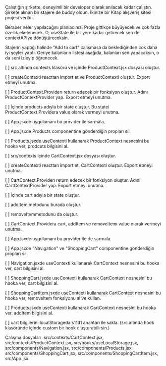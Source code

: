 Çalıştığın şirkette, deneyimli bir developer olarak anılacak kadar çalıştın. Şirkete alınan bir stajere de buddy oldun. İkinize bir Kitap alışveriş sitesi projesi verildi.

Beraber neler yapılacağını planladınız. Proje gittikçe büyüyecek ve çok fazla özellik ekelenecek. O, useState ile bir yere kadar getirecek sen de contextAPIye dönüştüreceksin.

Stajerin yaptığı halinde "Add to cart" çalışmasa da beklediğinden çok daha iyi şeyler yaptı. Geriye kalanların listesi aşağıda, kalanları sen yapacaksın, o da seni izleyip öğrenecek.

[ ] src altında contexts klasörü ve içinde ProductContext.jsx dosyası oluştur.

[ ] createContexti reacttan import et ve ProductContexti oluştur. Export etmeyi unutma.

[ ] ProductContext.Providerı return edecek bir fonksiyon oluştur. Adını ProductContextProvider yap. Export etmeyi unutma.

[ ] İçinde products adıyla bir state oluştur. Bu statei ProductContext.Providera value olarak vermeyi unutma.

[ ] App.jsxde uygulamanı bu provider ile sarmala.

[ ] App.jsxde Products componentine gönderdiğin propları sil.

[ ] Products.jsxde useContexti kullanarak ProductContext nesnesini bu hooka ver, prodcuts bilgisini al.

[ ] src/contexts içinde CartContext.jsx dosyası oluştur.

[ ] createContexti reacttan import et, CartContexti oluştur. Export etmeyi unutma.

[ ] CartContext.Providerı return edecek bir fonksiyon oluştur. Adını CartContextProvider yap. Export etmeyi unutma.

[ ] İçinde cart adıyla bir state oluştur.

[ ] addItem metodunu burada oluştur.

[ ] removeItemmetodunu da oluştur.

[ ] CartContext.Providera cart, addItem ve removeItemı value olarak vermeyi unutma.

[ ] App.jsxde uygulamanı bu provider ile de sarmala.

[ ] App.jsxde "Navigation" ve "ShoppingCart" componentine gönderdiğin propları sil.

[ ] Navigation.jsxde useContexti kullanarak CartContext nesnesini bu hooka ver, cart bilgisini al.

[ ] ShoppingCart.jsxde useContexti kullanarak CartContext nesnesini bu hooka ver, cart bilgisini al.

[ ] ShoppingCartItem.jsxde useContexti kullanarak CartContext nesnesini bu hooka ver, removeItem fonksiyonu al ve kullan.

[ ] Products.jsxde useContexti kullanarak CartContext nesnesini bu hooka ver. addItem bilgisini al.

[ ] cart bilgilerini localStorageda s11d1 anahtarı ile sakla. (src altında hook klasöründe içinde custom bir hook oluşturabilirsin.)

Çalışma dosyaları: src/contexts/CartContext.jsx, src/contexts/ProductContext.jsx, src/hooks/useLocalStorage.jsx, src/components/Navigation.jsx, src/components/Products.jsx, src/components/ShoppingCart.jsx, src/components/ShoppingCartItem.jsx, src/App.jsx
